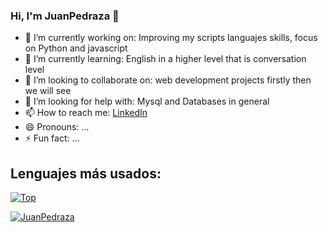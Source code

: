### Hi, I'm JuanPedraza 👋






- 🔭 I’m currently working on: Improving my scripts languajes skills, focus on Python and javascript
- 🌱 I’m currently learning: English in a higher level that is conversation level
- 👯 I’m looking to collaborate on: web development projects firstly then we will see
- 🤔 I’m looking for help with: Mysql and Databases in general
- 📫 How to reach me:
  [LinkedIn](https://www.linkedin.com/in/juan-pedraza)
- 😄 Pronouns: ...
- ⚡ Fun fact: ...

## Lenguajes más usados:

[![Top](https://github-readme-stats.vercel.app/api/top-langs/?username=JuanPedraza&layout=compact)](https://github.com/anuraghazra/github-readme-stats)


[![JuanPedraza](https://github-readme-stats.vercel.app/api?username=JuanPedraza)](https://github.com/anuraghazra/github-readme-stats)
